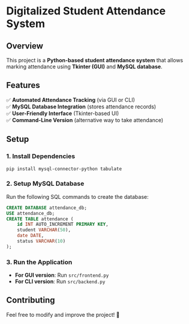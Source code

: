# Digitalized Student Attendance System

## Overview
This project is a **Python-based student attendance system** that allows marking attendance using **Tkinter (GUI)** and **MySQL database**.

## Features
✅ **Automated Attendance Tracking** (via GUI or CLI)  
✅ **MySQL Database Integration** (stores attendance records)  
✅ **User-Friendly Interface** (Tkinter-based UI)  
✅ **Command-Line Version** (alternative way to take attendance)  

## Setup

### 1. Install Dependencies
```
pip install mysql-connector-python tabulate
```

### 2. Setup MySQL Database
Run the following SQL commands to create the database:
```sql
CREATE DATABASE attendance_db;
USE attendance_db;
CREATE TABLE attendance (
    id INT AUTO_INCREMENT PRIMARY KEY,
    student VARCHAR(50),
    date DATE,
    status VARCHAR(10)
);
```

### 3. Run the Application
- **For GUI version**: Run `src/frontend.py`  
- **For CLI version**: Run `src/backend.py`  

## Contributing
Feel free to modify and improve the project! 🚀
